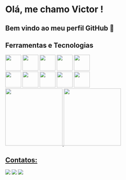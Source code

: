 # Olá, me chamo Victor ! 
## Bem vindo ao meu perfil GitHub 👋

## Ferramentas e Tecnologias

<img src="https://cdn.jsdelivr.net/gh/devicons/devicon@latest/icons/csharp/csharp-original.svg" width="50px" height="50px" />
<img src="https://cdn.jsdelivr.net/gh/devicons/devicon@latest/icons/java/java-original.svg" width="50px" height="50px" />
<img src="https://cdn.jsdelivr.net/gh/devicons/devicon@latest/icons/nodejs/nodejs-original-wordmark.svg"  width="50px" height="50px" />
<img src="https://cdn.jsdelivr.net/gh/devicons/devicon@latest/icons/javascript/javascript-original.svg" width="50px" height="50px" />
<img src="https://cdn.jsdelivr.net/gh/devicons/devicon@latest/icons/typescript/typescript-original.svg" width="50px" height="50px" /> 
<br/>
<img src="https://cdn.jsdelivr.net/gh/devicons/devicon@latest/icons/postgresql/postgresql-original.svg" width="50px" height="50px" />
<img src="https://cdn.jsdelivr.net/gh/devicons/devicon@latest/icons/microsoftsqlserver/microsoftsqlserver-original.svg" width="50px" height="50px" />
<img src="https://cdn.jsdelivr.net/gh/devicons/devicon@latest/icons/mysql/mysql-original.svg" width="50px" height="50px" /> 
<img src="https://cdn.jsdelivr.net/gh/devicons/devicon@latest/icons/sqlite/sqlite-original.svg" width="50px" height="50px" />
<img src="https://cdn.jsdelivr.net/gh/devicons/devicon@latest/icons/docker/docker-plain.svg" width="50px" height="50px" />

<div>
<a href="https://github.com/seu-usuário-aqui">
<img loading="lazy" height="180em" src="https://github-readme-stats.vercel.app/api/top-langs/?username=VictorMoraesSantos&layout=compact&langs_count=7&theme=dracula"/>
<img loading="lazy" height="180em" src="https://github-readme-stats.vercel.app/api?username=VictorMoraesSantos&show_icons=true&theme=dracula&include_all_commits=true&count_private=true"/>
</div>

## Contatos:

<div>
<a href="https://instagram.com/vtrm.s" target="_blank"><img loading="lazy" src="https://img.shields.io/badge/-Instagram-%23E4405F?style=for-the-badge&logo=instagram&logoColor=white" target="_blank"></a>
<a href = "mailto:victormoraes2704@gmail.com"><img loading="lazy" src="https://img.shields.io/badge/Gmail-D14836?style=for-the-badge&logo=gmail&logoColor=white" target="_blank"></a>
<a href="https://www.linkedin.com/in/victormoraesdossantos/" target="_blank"><img loading="lazy" src="https://img.shields.io/badge/-LinkedIn-%230077B5?style=for-the-badge&logo=linkedin&logoColor=white" target="_blank"></a>   
</div>

